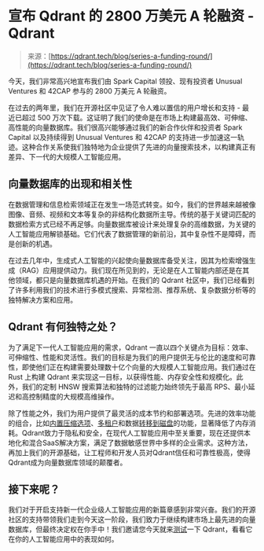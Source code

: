 <!--yml

类别：未分类

日期：2024 年 5 月 27 日 15:03:32

-->

# 宣布 Qdrant 的 2800 万美元 A 轮融资 - Qdrant

> 来源：[https://qdrant.tech/blog/series-a-funding-round/](https://qdrant.tech/blog/series-a-funding-round/)

今天，我们非常高兴地宣布我们由 Spark Capital 领投、现有投资者 Unusual Ventures 和 42CAP 参与的 2800 万美元 A 轮融资。

在过去的两年里，我们在开源社区中见证了令人难以置信的用户增长和支持 - 最近已超过 500 万次下载。这证明了我们的使命是在市场上构建最高效、可伸缩、高性能的向量数据库。我们很高兴能够通过我们的新合作伙伴和投资者 Spark Capital 以及持续得到 Unusual Ventures 和 42CAP 的支持进一步加速这一轨迹。这种合作关系使我们独特地为企业提供了先进的向量搜索技术，以构建真正有差异、下一代的大规模人工智能应用。

## 向量数据库的出现和相关性

在数据管理和信息检索领域正在发生一场范式转变。如今，我们的世界越来越被像图像、音频、视频和文本等复杂的非结构化数据所主导。传统的基于关键词匹配的数据检索方式已经不再足够。向量数据库被设计来处理复杂的高维数据，为关键的人工智能应用解锁基础。它们代表了数据管理的新前沿，其中复杂性不是障碍，而是创新的机遇。

在过去几年中，生成式人工智能的兴起使向量数据库备受关注，因其为检索增强生成（RAG）应用提供动力。我们现在所见到的，无论是在人工智能内部还是在其他领域，都只是向量数据库机遇的开始。在我们的 Qdrant 社区中，我们已经看到了许多利用我们的技术进行多模式搜索、异常检测、推荐系统、复杂数据分析等的独特解决方案和应用。

## Qdrant 有何独特之处？

为了满足下一代人工智能应用的需求，Qdrant 一直以四个关键点为目标：效率、可伸缩性、性能和灵活性。我们的目标是为我们的用户提供无与伦比的速度和可靠性，即使他们正在构建需要处理数十亿个向量的大规模人工智能应用。我们通过在 Rust 上构建 Qdrant 来实现这一目标，以获得性能、内存安全性和规模化。此外，我们的定制 HNSW 搜索算法和独特的过滤能力始终领先于最高 RPS、最小延迟和高控制精度的大规模高维操作。

除了性能之外，我们为用户提供了最灵活的成本节约和部署选项。先进的效率功能的组合，比如[内置压缩选项](https://qdrant.tech/documentation/guides/quantization/)、[多租户](https://qdrant.tech/documentation/guides/multiple-partitions/)和数据[转移到磁盘](https://qdrant.tech/documentation/concepts/storage/)的功能，显著降低了内存消耗。Qdrant致力于隐私和安全，在现代人工智能应用中至关重要，现在还提供本地化和混合SaaS解决方案，满足了数据敏感世界中多样的企业需求。这种方法，再加上我们的开源基础，让工程师和开发人员对Qdrant信任和可靠性极高，使得Qdrant成为向量数据库领域的颠覆者。

## 接下来呢？

我们对于开启支持新一代企业级人工智能应用的新篇章感到非常兴奋。我们的开源社区的支持带领我们走到今天这一阶段，我们致力于继续构建市场上最先进的向量数据库，但最终决定权在你手中！我们邀请您今天就来[测试](https://cloud.qdrant.io/)一下 Qdrant，看看它在你的人工智能应用中的表现如何。
